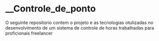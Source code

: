 # __Controle_de_ponto
O seguinte repositorio contem o projeto e as tecnologias otulizadas no desenvolvimento de um sistema de controle de horas trabalhadas para proficionais freelancer

